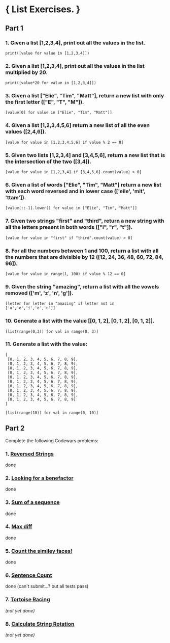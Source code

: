 # { List Exercises. }

## Part 1 

### 1. Given a list [1,2,3,4], print out all the values in the list.

`print([value for value in [1,2,3,4]])`

### 2. Given a list [1,2,3,4], print out all the values in the list multiplied by 20.

`print([value*20 for value in [1,2,3,4]])`

### 3. Given a list ["Elie", "Tim", "Matt"], return a new list with only the first letter (["E", "T", "M"]).

`[value[0] for value in ["Elie", "Tim", "Matt"]]`

### 4. Given a list [1,2,3,4,5,6] return a new list of all the even values ([2,4,6]).

`[value for value in [1,2,3,4,5,6] if value % 2 == 0]`

### 5. Given two lists [1,2,3,4] and [3,4,5,6], return a new list that is the intersection of the two ([3,4]).

`[value for value in [1,2,3,4] if [3,4,5,6].count(value) > 0]`

### 6. Given a list of words ["Elie", "Tim", "Matt"] return a new list with each word reversed and in lower case (['eile', 'mit', 'ttam']).

`[value[::-1].lower() for value in ["Elie", "Tim", "Matt"]]`

### 7. Given two strings "first" and "third", return a new string with all the letters present in both words (["i", "r", "t"]).

`[value for value in "first" if "third".count(value) > 0]`

### 8. For all the numbers between 1 and 100, return a list with all the numbers that are divisible by 12 ([12, 24, 36, 48, 60, 72, 84, 96]).

`[value for value in range(1, 100) if value % 12 == 0]`

### 9. Given the string "amazing", return a list with all the vowels removed (['m', 'z', 'n', 'g']).

`[letter for letter in "amazing" if letter not in ['a','e','i','o','u']]`

### 10. Generate a list with the value [[0, 1, 2], [0, 1, 2], [0, 1, 2]].

`[list(range(0,3)) for val in range(0, 3)]`

### 11. Generate a list with the value:

```
[
 [0, 1, 2, 3, 4, 5, 6, 7, 8, 9],
 [0, 1, 2, 3, 4, 5, 6, 7, 8, 9],
 [0, 1, 2, 3, 4, 5, 6, 7, 8, 9],
 [0, 1, 2, 3, 4, 5, 6, 7, 8, 9],
 [0, 1, 2, 3, 4, 5, 6, 7, 8, 9],
 [0, 1, 2, 3, 4, 5, 6, 7, 8, 9],
 [0, 1, 2, 3, 4, 5, 6, 7, 8, 9],
 [0, 1, 2, 3, 4, 5, 6, 7, 8, 9],
 [0, 1, 2, 3, 4, 5, 6, 7, 8, 9],
 [0, 1, 2, 3, 4, 5, 6, 7, 8, 9]
]
```
`[list(range(10)) for val in range(0, 10)]`


## Part 2 

Complete the following Codewars problems:

### 1. [Reversed Strings](https://www.codewars.com/kata/reversed-strings)

done

### 2. [Looking for a benefactor](https://www.codewars.com/kata/looking-for-a-benefactor)

done

### 3. [Sum of a sequence](https://www.codewars.com/kata/sum-of-a-sequence/)

done

### 4. [Max diff](https://www.codewars.com/kata/max-diff-easy-1/python)

done

### 5. [Count the similey faces!](https://www.codewars.com/kata/583203e6eb35d7980400002a/)

done

### 6. [Sentence Count](https://www.codewars.com/kata/sentence-count)

done (can't submit...? but all tests pass)

### 7. [Tortoise Racing](https://www.codewars.com/kata/tortoise-racing)

_(not yet done)_

### 8. [Calculate String Rotation](https://www.codewars.com/kata/calculate-string-rotation)

_(not yet done)_
